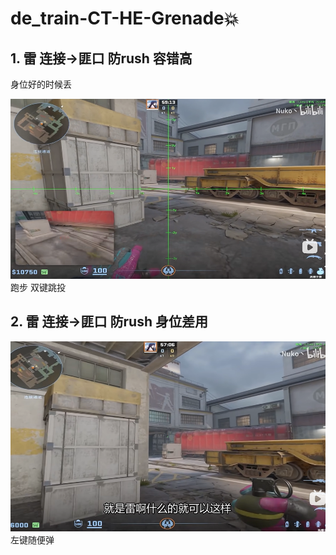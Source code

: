 # de_train-CT-HE-Grenade💥
## 1. 雷 连接->匪口 防rush 容错高
身位好的时候丢

![alt text](../../assets/de_train/image.png)
跑步 双键跳投

## 2. 雷 连接->匪口 防rush 身位差用

![alt text](../../assets/de_train/image-6.png)
左键随便弹
